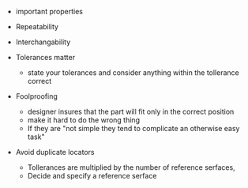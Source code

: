* important properties
 * Repeatability
 * Interchangability
 
* Tolerances matter
  * state your tolerances and consider anything within the tollerance correct
  
* Foolproofing
  * designer insures that the part will fit only in the correct position
  * make it hard to do the wrong thing
  * If they are "not simple they tend to complicate an otherwise easy task"
  
* Avoid duplicate locators
  * Tollerances are multiplied by the number of reference serfaces,  
  * Decide and specify a reference serface
